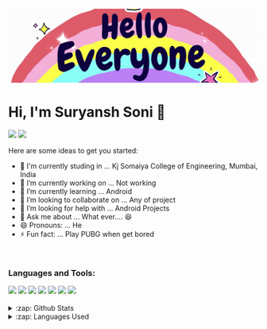 <p>
  <img src="https://raw.githubusercontent.com/Vivekagent47/Vivekagent47/master/hello.svg">
</p>

# Hi, I'm Suryansh Soni 👋

[<img src="https://img.shields.io/badge/linkedin-%230077B5.svg?&style=for-the-badge&logo=linkedin&logoColor=white">](https://www.linkedin.com/in/suryansh-soni-8b9a92185/)
[<img src="https://img.shields.io/badge/instagram-%23E4405F.svg?&style=for-the-badge&logo=instagram&logoColor=white">](https://www.instagram.com/surisoni10/)

Here are some ideas to get you started:
- :school: I'm currently studing in ... Kj Somaiya College of Engineering, Mumbai, India
- 🔭 I’m currently working on ... Not working
- 🌱 I’m currently learning ... Android
- 👯 I’m looking to collaborate on ... Any of project
- 🤔 I’m looking for help with ...  Android Projects
- 💬 Ask me about ... What ever.... :laughing:
- 😄 Pronouns: ... He
- ⚡ Fun fact: ... Play PUBG when get bored
<br/>

### Languages and Tools:
<div display="flex">
  <img src="https://img.shields.io/badge/java%20-%23E34F26.svg?&style=for-the-badge&logo=java&logoColor=white">
  <img src="https://img.shields.io/badge/cpp%20-%231572B6.svg?&style=for-the-badge&logo=cpp&logoColor=white">
  <img src="https://img.shields.io/badge/javascript-%23F7DF1E.svg?&style=for-the-badge&logo=javascript&logoColor=black&labelColor=black">
  <img src="https://img.shields.io/badge/python%20-%2314354C.svg?&style=for-the-badge&logo=python&logoColor=white">
  <img src="https://img.shields.io/badge/android%20-%2300599C.svg?&style=for-the-badge&logo=android&logoColor=white">
  <img src="https://img.shields.io/badge/git%20-%23F05033.svg?&style=for-the-badge&logo=git&logoColor=white"/>
  <img src="https://img.shields.io/badge/github%20-%23121011.svg?&style=for-the-badge&logo=github&logoColor=white"/>
</div>
<br/>

<details>
  <summary>:zap: Github Stats</summary>
  <img src="https://github-readme-stats.vercel.app/api?username=suryanshsoni120&&show_icons=true&title_color=222222&icon_color=03A87C&text_color=333333&bg_color=ffffff">
</details>

<details>
  <summary>:zap: Languages Used</summary>
  <img src="https://github-readme-stats.vercel.app/api/top-langs/?username=suryanshsoni120&layout=compact&bg_color=ffffff&text_color=333333">
</details>
